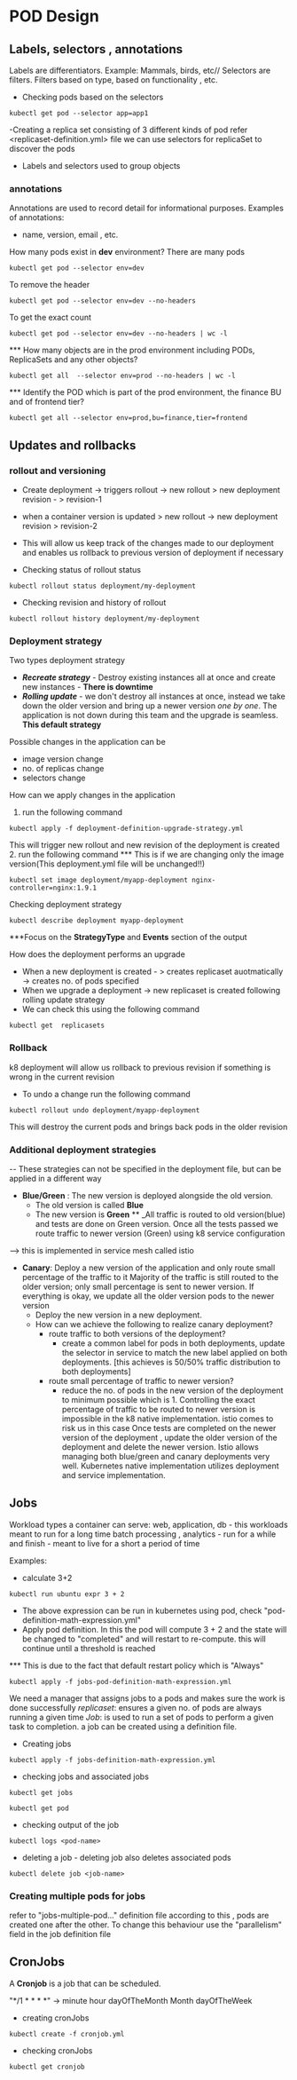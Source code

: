 # POD Design 
## Labels, selectors , annotations
Labels are differentiators. Example: Mammals, birds, etc//
Selectors are filters. Filters based on type, based on functionality , etc.  

- Checking pods based on the selectors 
```
kubectl get pod --selector app=app1
```

-Creating a replica set consisting of 3 different kinds of pod refer <replicaset-definition.yml> file
we can use selectors for replicaSet to discover the pods
- Labels and selectors used to group objects
### annotations
Annotations are used to record detail for informational purposes.
Examples of annotations:
- name, version, email , etc. 

How many pods exist in **dev** environment? There are many pods 

```
kubectl get pod --selector env=dev
```

To remove the header

```
kubectl get pod --selector env=dev --no-headers
```

To get the exact count 

```
kubectl get pod --selector env=dev --no-headers | wc -l
```

*** How many objects are in the prod environment 
including PODs, ReplicaSets and any other objects?

```
kubectl get all  --selector env=prod --no-headers | wc -l
```
*** Identify the POD which is part of the prod environment,
the finance BU and of frontend tier?

```
kubectl get all --selector env=prod,bu=finance,tier=frontend
```

## Updates and rollbacks
### rollout and versioning

- Create deployment -> triggers rollout -> new rollout > new deployment revision - > revision-1
- when a container version is updated > new rollout -> new deployment revision > revision-2
- This will allow us keep track of the changes made to our deployment and enables us rollback to previous version of 
deployment if necessary

- Checking status of rollout status
```
kubectl rollout status deployment/my-deployment
```

- Checking revision and history of rollout
```
kubectl rollout history deployment/my-deployment
```

### Deployment strategy
Two types deployment strategy
  - **_Recreate strategy_** - Destroy existing instances all at once  and create new instances - **There is downtime**
  - **_Rolling update_** - we don't destroy all instances at once, instead we take down the older version and bring up
a newer version _one by one_. The application is not down during this team and the upgrade is seamless. **This default strategy**

Possible changes in the application can be 
- image version change
- no. of replicas change
- selectors change

How can we apply changes in the application

1. run the following command 

```
kubectl apply -f deployment-definition-upgrade-strategy.yml
```
This will trigger new rollout and new revision of the deployment is created
2. run the following command 
*** This is if we are changing only the image version(This deployment.yml file will be unchanged!!)
```
kubectl set image deployment/myapp-deployment nginx-controller=nginx:1.9.1
```
Checking deployment strategy
```
kubectl describe deployment myapp-deployment
```
***Focus on the **StrategyType** and **Events** section of the output

How does the deployment performs an upgrade

- When a new deployment is created - > creates replicaset auotmatically -> creates no. of pods specified
- When we upgrade a deployment -> new replicaset is created following rolling update strategy
- We can check this using the following command
```
kubectl get  replicasets
```
### Rollback
k8 deployment will allow us rollback to previous revision if something is wrong in the current revision
- To undo a change run the following command
```
kubectl rollout undo deployment/myapp-deployment
```
This will destroy the current pods and brings back pods in the older revision

### Additional deployment strategies
-- These strategies can not be specified in the deployment file, but can be applied in a different way
- **Blue/Green** : The new version is deployed alongside the old version. 
  - The old version is called **Blue**
  - The new version is **Green**
** _All traffic is routed to old version(blue) and tests are done on Green version. Once all the tests passed we route 
  traffic to newer version (Green) using k8 service configuration
  
--> this is implemented in service mesh called istio
- **Canary**: Deploy a new version of the application and only route small percentage of the traffic to it
Majority of the traffic is still routed to the older version; only small percentage is sent to newer version.
If everything is okay, we update all the older version pods to the newer version
  - Deploy the new version in a new deployment. 
  - How can we achieve the following to realize canary deployment?
    - route traffic to both versions of the deployment?
      - create a common label for pods in both deployments, update the selector in service to match the new label
      applied on both deployments. [this achieves is 50/50% traffic distribution to both deployments]
    - route small percentage of traffic to newer version?
      - reduce the no. of pods in the new version of the deployment to minimum possible which is 1. Controlling the exact 
      percentage of traffic to be routed to newer version is impossible in the k8 native implementation. 
      istio comes to risk us in this case
Once tests are completed on the newer version of the deployment , update the older version of the deployment and delete
      the newer version.
Istio allows managing both blue/green and canary deployments very well. Kubernetes native implementation utilizes 
deployment and service implementation. 
## Jobs
Workload types a container can serve: web, application, db - this workloads meant to run for a long time
batch processing , analytics - run for a while and finish - meant to live for a short a period of time

Examples:
- calculate 3+2 
```
kubectl run ubuntu expr 3 + 2
```
- The above expression can be run in kubernetes using pod, check "pod-definition-math-expression.yml"
- Apply pod definition. In this the pod will compute 3 + 2 and the state will be changed to "completed" and
will restart to re-compute. this will continue until a threshold is reached

*** This is due to the fact that default restart policy which is "Always"
```
kubectl apply -f jobs-pod-definition-math-expression.yml
```
We need a manager that assigns jobs to a pods and makes sure the work is done successfully 
_replicaset_: ensures a given no. of pods are always running a given time
_Job_: is used to run a set of pods to perform a given task to completion. a job can be created using a definition file.

- Creating jobs
```
kubectl apply -f jobs-definition-math-expression.yml
```
- checking jobs and associated jobs
```
kubectl get jobs
```
```
kubectl get pod
```
- checking output of the job
```
kubectl logs <pod-name>
```
- deleting a job - deleting job also deletes associated pods
```
kubectl delete job <job-name>
```
### Creating multiple pods for jobs
refer to "jobs-multiple-pod..." definition file
according to this , pods are created one after the other. To change this behaviour use the "parallelism" field in the
job definition file

## CronJobs
A **Cronjob** is a job that can be scheduled.

"*/1 * * * *" -> minute hour dayOfTheMonth Month dayOfTheWeek

- creating cronJobs
```
kubectl create -f cronjob.yml 
```
- checking  cronJobs
```
kubectl get cronjob 
```
